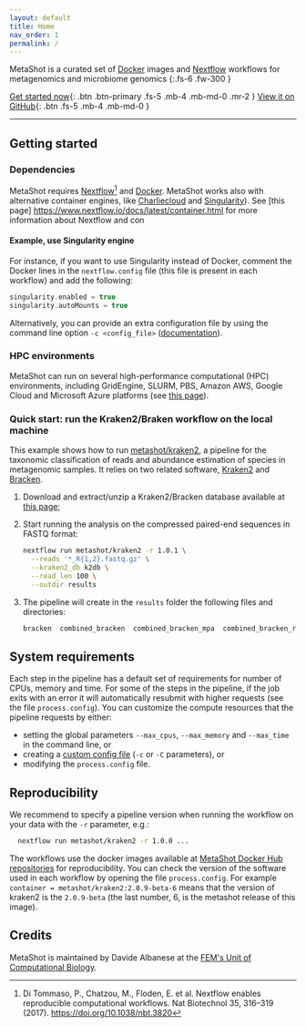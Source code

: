```yaml
---
layout: default
title: Home
nav_order: 1
permalink: /
---
```


MetaShot is a curated set of [Docker](https://www.docker.com/) images and
[Nextflow](nextflow.io) workflows for metagenomics and microbiome genomics
{:.fs-6 .fw-300 }

[Get started now](#getting-started){: .btn .btn-primary .fs-5 .mb-4 .mb-md-0 .mr-2 } [View it on GitHub](https://github.com/metashot){: .btn .fs-5 .mb-4 .mb-md-0 }

---

## Getting started

### Dependencies

MetaShot requires [Nextflow](nextflow.io)[^1] and
[Docker](https://www.docker.com/). MetaShot works also with alternative
container engines, like [Charliecloud](https://hpc.github.io/charliecloud) and
[Singularity](https://singularity.lbl.gov/)). See [this page]
https://www.nextflow.io/docs/latest/container.html for more information about
Nextflow and con

#### Example, use Singularity engine
For instance, if you want to use Singularity instead of Docker, comment the
Docker lines in the `nextflow.config` file (this file is present in each
workflow) and add the following:

```groovy
singularity.enabled = true
singularity.autoMounts = true
```

Alternatively, you can provide an extra configuration file by using the command
line option `-c <config_file>`
([documentation](https://www.nextflow.io/docs/latest/config.html#configuration-file)).

### HPC environments
MetaShot can run on several high-performance computational (HPC) environments,
including GridEngine, SLURM, PBS, Amazon AWS, Google Cloud and Microsoft Azure
platforms (see [this page](https://www.nextflow.io/docs/latest/executor.html)).

### Quick start: run the Kraken2/Braken workflow on the local machine
This example shows how to run
[metashot/kraken2](https://github.com/metashot/kraken2), a pipeline for the
taxonomic classification of reads and abundance estimation of species in
metagenomic samples. It relies on two related software,
[Kraken2](https://ccb.jhu.edu/software/kraken2/) and
[Bracken](https://ccb.jhu.edu/software/bracken/).

1. Download and extract/unzip a Kraken2/Bracken database available at [this
   page](https://benlangmead.github.io/aws-indexes/k2);
1. Start running the analysis on the compressed paired-end sequences in FASTQ
   format:
   
   ```bash
   nextflow run metashot/kraken2 -r 1.0.1 \
     --reads '*_R{1,2}.fastq.gz' \
     --kraken2_db k2db \
     --read_len 100 \
     --outdir results
   ```
1. The pipeline will create in the `results` folder the following files and 
   directories:

   ```bash
   bracken  combined_bracken  combined_bracken_mpa  combined_bracken_report  combined.kraken2.mpa  combined.kraken2.report  kraken2  raw_reads_stats
   ```

## System requirements
Each step in the pipeline has a default set of requirements for number of CPUs,
memory and time. For some of the steps in the pipeline, if the job exits with an
error it will automatically resubmit with higher requests (see the file
`process.config`). You can customize the compute resources that the pipeline
requests by either:
- setting the global parameters `--max_cpus`, `--max_memory` and
  `--max_time` in the command line, or
- creating a [custom config
  file](https://www.nextflow.io/docs/latest/config.html#configuration-file)
  (`-c` or `-C` parameters), or
- modifying the `process.config` file.

## Reproducibility
We recommend to specify a pipeline version when running the workflow on your
data with the `-r` parameter, e.g.:

```bash
  nextflow run metashot/kraken2 -r 1.0.0 ...
```

The workflows use the docker images available at [MetaShot Docker Hub
repositories](https://hub.docker.com/u/metashot/) for reproducibility. You can
check the version of the software used in each workflow by opening the file
`process.config`. For example `container = metashot/kraken2:2.0.9-beta-6` means
that the version of kraken2 is the `2.0.9-beta` (the last number, 6, is the
metashot release of this image).

## Credits
MetaShot is maintained by Davide Albanese at the [FEM's Unit of Computational
Biology](https://www.fmach.it/eng/CRI/general-info/organisation/Chief-scientific-office/Computational-biology).

[^1]: Di Tommaso, P., Chatzou, M., Floden, E. et al. Nextflow enables
      reproducible computational workflows. Nat Biotechnol 35, 316–319 (2017).
      https://doi.org/10.1038/nbt.3820
